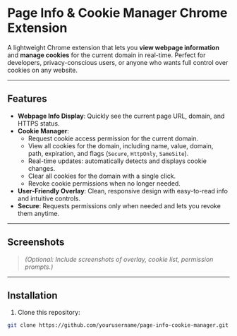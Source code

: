 # Page Info & Cookie Manager Chrome Extension

A lightweight Chrome extension that lets you **view webpage information** and **manage cookies** for the current domain in real-time. Perfect for developers, privacy-conscious users, or anyone who wants full control over cookies on any website.  

---

## Features

- **Webpage Info Display**: Quickly see the current page URL, domain, and HTTPS status.  
- **Cookie Manager**:  
  - Request cookie access permission for the current domain.  
  - View all cookies for the domain, including name, value, domain, path, expiration, and flags (`Secure`, `HttpOnly`, `SameSite`).  
  - Real-time updates: automatically detects and displays cookie changes.  
  - Clear all cookies for the domain with a single click.  
  - Revoke cookie permissions when no longer needed.  
- **User-Friendly Overlay**: Clean, responsive design with easy-to-read info and intuitive controls.  
- **Secure**: Requests permissions only when needed and lets you revoke them anytime.  

---

## Screenshots

> *(Optional: Include screenshots of overlay, cookie list, permission prompts.)*  

---

## Installation

1. Clone this repository:

```bash
git clone https://github.com/yourusername/page-info-cookie-manager.git
